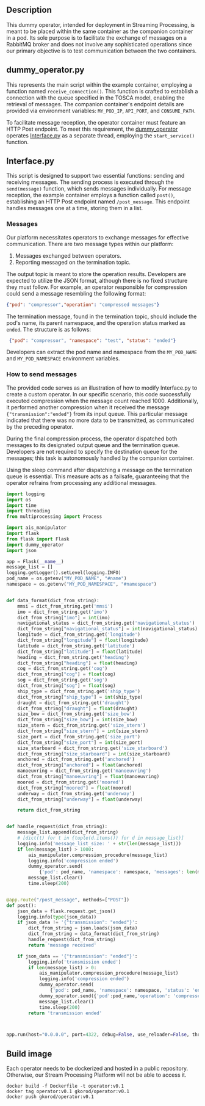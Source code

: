 ## Description

This dummy operator, intended for deployment in Streaming Processing, is meant to be placed within the same container as the companion container in a pod. Its sole purpose is to facilitate the exchange of messages on a RabbitMQ broker and does not involve any sophisticated operations since our primary objective is to test communication between the two containers.

## dummy_operator.py
This represents the main script within the example container, employing a function named `receive_connection()`. This function is crafted to establish a connection with the queue specified in the TOSCA model, enabling the retrieval of messages. The companion container's endpoint details are provided via environment variables: `MY_POD_IP`, `API_PORT`, and `CONSUME_PATH`.

To facilitate message reception, the operator container must feature an HTTP Post endpoint. To meet this requirement, the <a href=https://github.com/f-coda/Stream-Processing/blob/main/operator/dummy_operator.py>dummy_operator</a> operates <a href=https://github.com/f-coda/Stream-Processing/blob/main/operator/Interface.py>Interface.py</a> as a separate thread, employing the `start_service()` function.

## Interface.py

This script is designed to support two essential functions: sending and receiving messages. The sending process is executed through the `send(message)` function, which sends messages individually. For message reception, the example container employs a function called `post()`, establishing an HTTP Post endpoint named `/post_message`. This endpoint handles messages one at a time, storing them in a list.

### Messages
Our platform necessitates operators to exchange messages for effective communication. There are two message types within our platform:

1. Messages exchanged between operators.
2. Reporting messaged on the termination topic. 

The output topic is meant to store the operation results. Developers are expected to utilize the JSON format, although there is no fixed structure they must follow. For example, an operator responsible for compression could send a message resembling the following format:

``` json
{"pod": "compressor","operation": "compressed messages"}
```
The termination message, found in the termination topic, should include the pod's name, its parent namespace, and the operation status marked as `ended`. The structure is as follows:
``` json
 {"pod": "compressor", "namespace": "test", "status": "ended"}
 ```
Developers can extract the pod name and namespace from the `MY_POD_NAME` and `MY_POD_NAMESPACE` environment variables.

### How to send messages
The provided code serves as an illustration of how to modify Interface.py to create a custom operator. In our specific scenario, this code successfully executed compression when the message count reached 1000. Additionally, it performed another compression when it received the message `{"transmission":"ended"}` from its input queue. This particular message indicated that there was no more data to be transmitted, as communicated by the preceding operator.

During the final compression process, the operator dispatched both messages to its designated output queue and the termination queue. Developers are not required to specify the destination queue for the messages; this task is autonomously handled by the companion container.

Using the sleep command after dispatching a message on the termination queue is essential. This measure acts as a failsafe, guaranteeing that the operator refrains from processing any additional messages.
``` python
import logging
import os
import time
import threading
from multiprocessing import Process

import ais_manipulator
import flask
from flask import Flask
import dummy_operator
import json

app = Flask(__name__)
message_list = []
logging.getLogger().setLevel(logging.INFO)
pod_name = os.getenv("MY_POD_NAME", "#name")
namespace = os.getenv("MY_POD_NAMESPACE", "#namespace")


def data_format(dict_from_string):
    mmsi = dict_from_string.get('mmsi')
    imo = dict_from_string.get('imo')
    dict_from_string["imo"] = int(imo)
    navigational_status = dict_from_string.get('navigational_status')
    dict_from_string["navigational_status"] = int(navigational_status)
    longitude = dict_from_string.get('longitude')
    dict_from_string["longitude"] = float(longitude)
    latitude = dict_from_string.get('latitude')
    dict_from_string["latitude"] = float(latitude)
    heading = dict_from_string.get('heading')
    dict_from_string["heading"] = float(heading)
    cog = dict_from_string.get('cog')
    dict_from_string["cog"] = float(cog)
    sog = dict_from_string.get('sog')
    dict_from_string["sog"] = float(sog)
    ship_type = dict_from_string.get('ship_type')
    dict_from_string["ship_type"] = int(ship_type)
    draught = dict_from_string.get('draught')
    dict_from_string["draught"] = float(draught)
    size_bow = dict_from_string.get('size_bow')
    dict_from_string["size_bow"] = int(size_bow)
    size_stern = dict_from_string.get('size_stern')
    dict_from_string["size_stern"] = int(size_stern)
    size_port = dict_from_string.get('size_port')
    dict_from_string["size_port"] = int(size_port)
    size_starboard = dict_from_string.get('size_starboard')
    dict_from_string["size_starboard"] = int(size_starboard)
    anchored = dict_from_string.get('anchored')
    dict_from_string["anchored"] = float(anchored)
    manoeuvring = dict_from_string.get('manoeuvring')
    dict_from_string["manoeuvring"] = float(manoeuvring)
    moored = dict_from_string.get('moored')
    dict_from_string["moored"] = float(moored)
    underway = dict_from_string.get('underway')
    dict_from_string["underway"] = float(underway)

    return dict_from_string


def handle_request(dict_from_string):
    message_list.append(dict_from_string)
    # [dict(t) for t in {tuple(d.items()) for d in message_list}]
    logging.info('message_list_size: ' + str(len(message_list)))
    if len(message_list) > 1000:
        ais_manipulator.compression_procedure(message_list)
        logging.info('compression ended')
        dummy_operator.send(
            {'pod': pod_name, 'namespace': namespace, 'messages': len(message_list), 'status': 'compression ended'})
        message_list.clear()
        time.sleep(200)


@app.route("/post_message", methods=["POST"])
def post():
    json_data = flask.request.get_json()
    logging.info(type(json_data))
    if json_data != '{"transmission": "ended"}':
        dict_from_string = json.loads(json_data)
        dict_from_string = data_format(dict_from_string)
        handle_request(dict_from_string)
        return 'message received'

    if json_data == '{"transmission": "ended"}':
        logging.info('transmission ended')
        if len(message_list) > 0:
            ais_manipulator.compression_procedure(message_list)
            logging.info('compression ended')
            dummy_operator.send(
                {'pod': pod_name, 'namespace': namespace, 'status': 'ended'})
            dummy_operator.send({'pod':pod_name,'operation': 'compressed ' + str(len(message_list)) + " messages"})
            message_list.clear()
            time.sleep(200)
        return 'transmission ended'



app.run(host="0.0.0.0", port=4322, debug=False, use_reloader=False, threaded=False)

```
## Build image

Each operator needs to be dockerized and hosted in a public repository. Otherwise, our Stream Processing Platform will not be able to access it.

``` shell
docker build -f Dockerfile -t operator:v0.1
docker tag operator:v0.1 gkorod/operator:v0.1
docker push gkorod/operator:v0.1
```